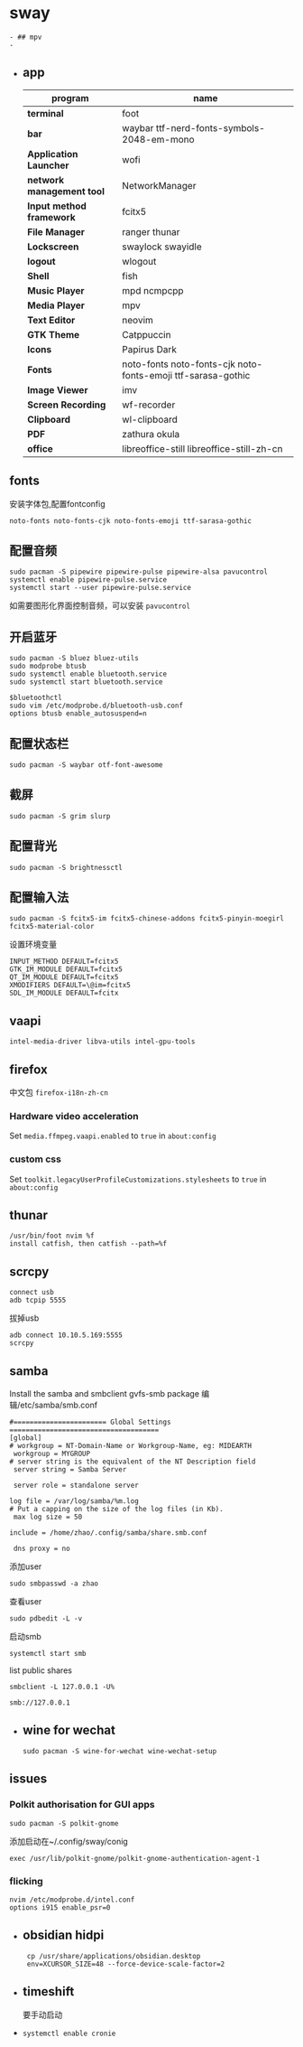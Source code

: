 # sway
	- ## mpv
	-
- ## app
  |program | name|
  |---| ---|
  |**terminal** | foot|
  |**bar** | waybar ttf-nerd-fonts-symbols-2048-em-mono|
  |**Application Launcher** | wofi|
  |**network management tool** | NetworkManager|
  |**Input method framework** |fcitx5|
  |**File Manager** |ranger thunar|
  |**Lockscreen** | swaylock swayidle|
  |**logout**| wlogout|
  |**Shell** | fish|
  |**Music Player** | mpd ncmpcpp|
  |**Media Player**|mpv|
  |**Text Editor**|neovim|
  |**GTK Theme**|Catppuccin|
  |**Icons**| 	Papirus Dark|
  |**Fonts**| 	noto-fonts noto-fonts-cjk noto-fonts-emoji ttf-sarasa-gothic|
  |**Image Viewer**|imv|
  |**Screen Recording**|wf-recorder|
  |**Clipboard**|wl-clipboard|
  |**PDF**|zathura okula |
  |**office**|libreoffice-still libreoffice-still-zh-cn|
## fonts
安装字体包,配置fontconfig
```
noto-fonts noto-fonts-cjk noto-fonts-emoji ttf-sarasa-gothic
```
## 配置音频
```
sudo pacman -S pipewire pipewire-pulse pipewire-alsa pavucontrol  
systemctl enable pipewire-pulse.service
systemctl start --user pipewire-pulse.service
```
如需要图形化界面控制音频，可以安装 `pavucontrol`
## 开启蓝牙
```
sudo pacman -S bluez bluez-utils
sudo modprobe btusb
sudo systemctl enable bluetooth.service
sudo systemctl start bluetooth.service
```
```
$bluetoothctl
sudo vim /etc/modprobe.d/bluetooth-usb.conf
options btusb enable_autosuspend=n
```
## 配置状态栏
```
sudo pacman -S waybar otf-font-awesome
```
## 截屏
```
sudo pacman -S grim slurp
```
## 配置背光
```
sudo pacman -S brightnessctl
```
## 配置输入法
```
sudo pacman -S fcitx5-im fcitx5-chinese-addons fcitx5-pinyin-moegirl fcitx5-material-color
```
设置环境变量
```
INPUT_METHOD DEFAULT=fcitx5
GTK_IM_MODULE DEFAULT=fcitx5
QT_IM_MODULE DEFAULT=fcitx5
XMODIFIERS DEFAULT=\@im=fcitx5
SDL_IM_MODULE DEFAULT=fcitx
```
## vaapi
```
intel-media-driver libva-utils intel-gpu-tools
```
## firefox
中文包 `firefox-i18n-zh-cn`
### Hardware video acceleration
Set `media.ffmpeg.vaapi.enabled` to `true` in `about:config`
### custom css
Set `toolkit.legacyUserProfileCustomizations.stylesheets` to `true` in `about:config`
## thunar
```
/usr/bin/foot nvim %f
install catfish, then catfish --path=%f
```
## scrcpy
```
connect usb
adb tcpip 5555
```
拔掉usb
```
adb connect 10.10.5.169:5555
scrcpy
```
## samba
Install the samba and  smbclient gvfs-smb package
编辑/etc/samba/smb.conf
```
#======================= Global Settings =====================================
[global]
# workgroup = NT-Domain-Name or Workgroup-Name, eg: MIDEARTH
 workgroup = MYGROUP
# server string is the equivalent of the NT Description field
 server string = Samba Server

 server role = standalone server

log file = /var/log/samba/%m.log
# Put a capping on the size of the log files (in Kb).
 max log size = 50

include = /home/zhao/.config/samba/share.smb.conf

 dns proxy = no
```
添加user
```
sudo smbpasswd -a zhao
```
查看user
```
sudo pdbedit -L -v
```
启动smb
```
systemctl start smb
```
list public shares
```
smbclient -L 127.0.0.1 -U%
```

```
smb://127.0.0.1
```
- ## wine for wechat
  ```
  sudo pacman -S wine-for-wechat wine-wechat-setup
  ```
## issues
### Polkit authorisation for GUI apps
```
sudo pacman -S polkit-gnome
```
添加启动在~/.config/sway/conig
```
exec /usr/lib/polkit-gnome/polkit-gnome-authentication-agent-1
```
### flicking
```
nvim /etc/modprobe.d/intel.conf
options i915 enable_psr=0
```
- ## obsidian hidpi
  ```
   cp /usr/share/applications/obsidian.desktop
   env=XCURSOR_SIZE=48 --force-device-scale-factor=2
  ```
- ## timeshift
  要手动启动
- ```
  systemctl enable cronie
  ```